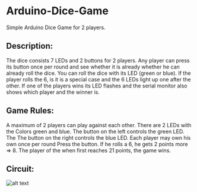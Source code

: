 # Arduino-Dice-Game

Simple Arduino Dice Game for 2 players.

## Description:
The dice consists 7 LEDs and 2 buttons for 2 players. Any player can
press its button once per round and see whether it is already whether he can already roll the dice.
You can roll the dice with its LED (green or blue). If the player rolls the 6, is
it is a special case and the 6 LEDs light up one after the other. If one of the players
wins its LED flashes and the serial monitor also shows which player
and the winner is.

## Game Rules:
A maximum of 2 players can play against each other. There are 2 LEDs with the
Colors green and blue. The button on the left controls the green LED. The
The button on the right controls the blue LED. Each player may own his own once per round
Press the button. If he rolls a 6, he gets 2 points more => 8. The player of the
when first reaches 21 points, the game wins.

## Circuit:
![alt text](https://cdn.discordapp.com/attachments/771731640930140201/850410554899169280/unknown.png)
